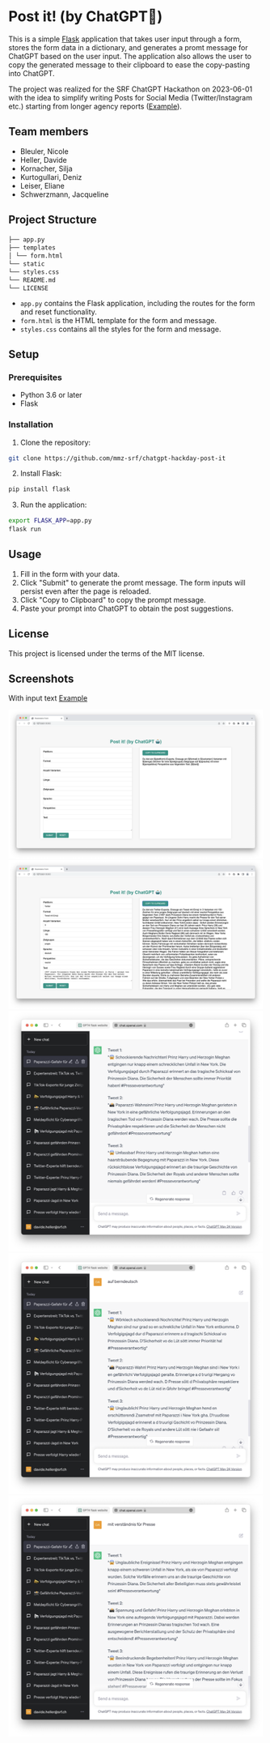 # Post it! (by ChatGPT🤖)

This is a simple [Flask](https://flask.palletsprojects.com/) application that takes user input through a form, stores the form data in a dictionary, and generates a promt message for ChatGPT based on the user input. The application also allows the user to copy the generated message to their clipboard to ease the copy-pasting into ChatGPT.

The project was realized for the SRF ChatGPT Hackathon on 2023-06-01 with the idea to simplify writing Posts for Social Media (Twitter/Instagram etc.) starting from longer agency reports ([Example](examples/Text.txt)).

## Team members
- Bleuler, Nicole
- Heller, Davide
- Kornacher, Silja
- Kurtogullari, Deniz
- Leiser, Eliane
- Schwerzmann, Jacqueline

## Project Structure

```
├── app.py
├── templates
│ └── form.html
└── static
└── styles.css
└── README.md
└── LICENSE
```


- `app.py` contains the Flask application, including the routes for the form and reset functionality.
- `form.html` is the HTML template for the form and message.
- `styles.css` contains all the styles for the form and message.

## Setup

### Prerequisites

- Python 3.6 or later
- Flask

### Installation

1. Clone the repository:

```bash
git clone https://github.com/mmz-srf/chatgpt-hackday-post-it
```

2. Install Flask:

```bash
pip install flask
```

3. Run the application:

```bash
export FLASK_APP=app.py
flask run
```

## Usage

1. Fill in the form with your data.
2. Click "Submit" to generate the promt message. The form inputs will persist even after the page is reloaded.
3. Click "Copy to Clipboard" to copy the prompt message.
4. Paste your prompt into ChatGPT to obtain the post suggestions.

## License

This project is licensed under the terms of the MIT license.

## Screenshots

With input text [Example](examples/Text.txt)

![Empty forms](examples/0_empty.png)
![Filled forms](examples/1_filled.png)
![ChatGPT output](examples/2_chatgpt.png)
![Change language](examples/3_swissgerman.png)
![Change perspective](examples/4_perspective.png)